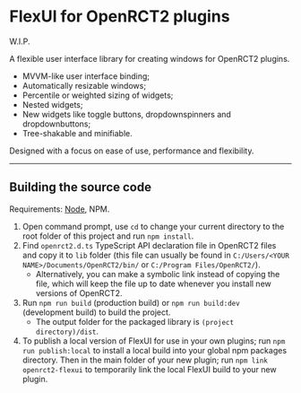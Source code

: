 # FlexUI for OpenRCT2 plugins

W.I.P.

A flexible user interface library for creating windows for OpenRCT2 plugins.

 - MVVM-like user interface binding;
 - Automatically resizable windows;
 - Percentile or weighted sizing of widgets;
 - Nested widgets;
 - New widgets like toggle buttons, dropdownspinners and dropdownbuttons;
 - Tree-shakable and minifiable.

Designed with a focus on ease of use, performance and flexibility.

---

## Building the source code

Requirements: [Node](https://nodejs.org/en/), NPM.

1. Open command prompt, use `cd` to change your current directory to the root folder of this project and run `npm install`.
2. Find `openrct2.d.ts` TypeScript API declaration file in OpenRCT2 files and copy it to `lib` folder (this file can usually be found in `C:/Users/<YOUR NAME>/Documents/OpenRCT2/bin/` or `C:/Program Files/OpenRCT2/`).
    - Alternatively, you can make a symbolic link instead of copying the file, which will keep the file up to date whenever you install new versions of OpenRCT2.
3. Run `npm run build` (production build) or `npm run build:dev` (development build) to build the project.
    - The output folder for the packaged library is `(project directory)/dist`.
4. To publish a local version of FlexUI for use in your own plugins; run `npm run publish:local` to install a local build into your global npm packages directory. Then in the main folder of your new plugin; run `npm link openrct2-flexui` to temporarily link the local FlexUI build to your new plugin.
